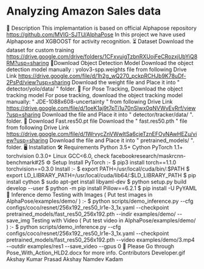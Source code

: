 # Analyzing Amazon Sales data
📝 Description
This implemantation is based on official Alphapose repository https://github.com/MVIG-SJTU/AlphaPose
In this project we have used Alphapose and XGBOOST for activity recognition.
⏳ Dataset
Download the dataset for custom training
https://drive.google.com/drive/folders/1CFxvuigTzbnRXUojFeCRozxjUbYiQ8RM?usp=sharing
🏽‍ Download Object Detection Model
Download the object detection model manually : yolov3-spp.weights file from following Drive Link
https://drive.google.com/file/d/1h2g_wQ270_pckpRCHJb9K78uDf-2PsPd/view?usp=sharing
Download the weight file and Place it into " detector/yolo/data/ " folder.
🏽‍ For Pose Tracking, Download the object tracking model
For pose tracking, download the object tracking model manually: " JDE-1088x608-uncertainty " from following Drive Link
https://drive.google.com/file/d/1oeK1aj9t7pTi1u70nSIwx0qNVWvEvRrf/view?usp=sharing
Download the file and Place it into " detector/tracker/data/ ". folder.
🏽‍ Download Fast.res50.pt file
Download the " fast.res50.pth " file from following Drive Link
https://drive.google.com/file/d/1WrvycZnVWwltSa6cjeTznEFOyNAwHEZu/view?usp=sharing
Download the file and Place it into " pretrained_models/ ". folder.
🖥️ Installation
🛠️ Requirements
Python 3.5+
Cython
PyTorch 1.1+
torchvision 0.3.0+
Linux
GCC<6.0, check facebookresearch/maskrcnn-benchmark#25
⚙️ Setup
Install PyTorch :-
$ pip3 install torch==1.1.0 torchvision==0.3.0
Install :-
$ export PATH=/usr/local/cuda/bin/:$PATH
$ export LD_LIBRARY_PATH=/usr/local/cuda/lib64/:$LD_LIBRARY_PATH
$ pip install cython
$ sudo apt-get install libyaml-dev
$ python setup.py build develop --user
$ python -m pip install Pillow==6.2.1
$ pip install -U PyYAML
🎯 Inference demo
Testing with Images ( Put test images in AlphaPose/examples/demo/ ) :-
$ python scripts/demo_inference.py --cfg configs/coco/resnet/256x192_res50_lr1e-3_1x.yaml --checkpoint pretrained_models/fast_res50_256x192.pth --indir examples/demo/ --save_img
Testing with Video ( Put test video in AlphaPose/examples/demo/ ) :-
$ python scripts/demo_inference.py --cfg configs/coco/resnet/256x192_res50_lr1e-3_1x.yaml --checkpoint pretrained_models/fast_res50_256x192.pth --video examples/demo/3.mp4 --outdir examples/res1 --save_video --gpus 0
📖 Please Go through Pose_With_Action_HLD2.docx for more info.
Contributors 
Developer.gif
Akshay Kumar Prasad
Akshay Namdev Kadam

